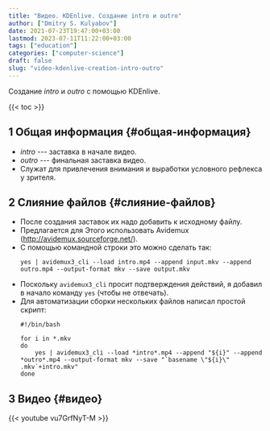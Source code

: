 ```yaml
---
title: "Видео. KDEnlive. Создание intro и outro"
author: ["Dmitry S. Kulyabov"]
date: 2021-07-23T19:47:00+03:00
lastmod: 2023-07-11T11:22:00+03:00
tags: ["education"]
categories: ["computer-science"]
draft: false
slug: "video-kdenlive-creation-intro-outro"
---
```


Создание _intro_ и _outro_ с помощью KDEnlive.

<!--more-->

{{< toc >}}


## <span class="section-num">1</span> Общая информация {#общая-информация}

-   _intro_ --- заставка в начале видео.
-   _outro_ --- финальная заставка видео.
-   Служат для привлечения внимания и выработки условного рефлекса у зрителя.


## <span class="section-num">2</span> Слияние файлов {#слияние-файлов}

-   После создания заставок их надо добавить к исходному файлу.
-   Предлагается для Этого использовать Avidemux (<http://avidemux.sourceforge.net/>).
-   С помощью командной строки это можно сделать так:
    ```shell
    yes | avidemux3_cli --load intro.mp4 --append input.mkv --append outro.mp4 --output-format mkv --save output.mkv
    ```
-   Поскольку `avidemux3_cli` просит подтверждения действий, я добавил в начало команду `yes` (чтобы не отвечать).
-   Для автоматизации сборки нескольких файлов написал простой скрипт:
    ```shell
    #!/bin/bash

    for i in *.mkv
    do
        yes | avidemux3_cli --load *intro*.mp4 --append "${i}" --append *outro*.mp4 --output-format mkv --save "`basename \"${i}\" .mkv`+intro.mkv"
    done
    ```


## <span class="section-num">3</span> Видео {#видео}

{{< youtube vu7GrfNyT-M >}}

